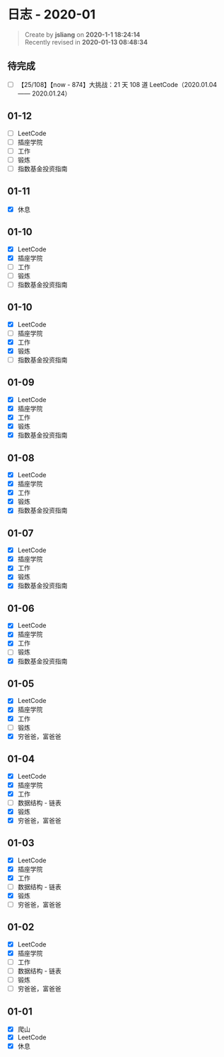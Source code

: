 日志 - 2020-01
===

> Create by **jsliang** on **2020-1-1 18:24:14**  
> Recently revised in **2020-01-13 08:48:34**

## 待完成

* [ ] 【25/108】【now - 874】大挑战：21 天 108 道 LeetCode（2020.01.04 —— 2020.01.24）

## 01-12

* [ ] LeetCode
* [ ] 插座学院
* [ ] 工作
* [ ] 锻炼
* [ ] 指数基金投资指南

## 01-11

* [x] 休息

## 01-10

* [x] LeetCode
* [x] 插座学院
* [ ] 工作
* [ ] 锻炼
* [ ] 指数基金投资指南

## 01-10

* [x] LeetCode
* [ ] 插座学院
* [x] 工作
* [x] 锻炼
* [ ] 指数基金投资指南

## 01-09

* [x] LeetCode
* [x] 插座学院
* [x] 工作
* [x] 锻炼
* [x] 指数基金投资指南

## 01-08

* [x] LeetCode
* [x] 插座学院
* [x] 工作
* [x] 锻炼
* [x] 指数基金投资指南

## 01-07

* [x] LeetCode
* [x] 插座学院
* [x] 工作
* [x] 锻炼
* [x] 指数基金投资指南

## 01-06

* [x] LeetCode
* [x] 插座学院
* [x] 工作
* [ ] 锻炼
* [x] 指数基金投资指南

## 01-05

* [x] LeetCode
* [x] 插座学院
* [x] 工作
* [ ] 锻炼
* [x] 穷爸爸，富爸爸

## 01-04

* [x] LeetCode
* [x] 插座学院
* [x] 工作
* [ ] 数据结构 - 链表
* [x] 锻炼
* [x] 穷爸爸，富爸爸

## 01-03

* [x] LeetCode
* [x] 插座学院
* [x] 工作
* [ ] 数据结构 - 链表
* [x] 锻炼
* [ ] 穷爸爸，富爸爸

## 01-02

* [x] LeetCode
* [x] 插座学院
* [ ] 工作
* [ ] 数据结构 - 链表
* [ ] 锻炼
* [ ] 穷爸爸，富爸爸

## 01-01

* [x] 爬山
* [x] LeetCode
* [x] 休息